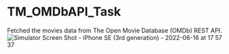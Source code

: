 # TM_OMDbAPI_Task
Fetched the movies data from The Open Movie Database (OMDb) REST API.
![Simulator Screen Shot - iPhone SE (3rd generation) - 2022-06-16 at 17 57 37](https://user-images.githubusercontent.com/8847867/174076497-f3c35dd4-b352-4ba0-8918-58354c73f3c1.png)
